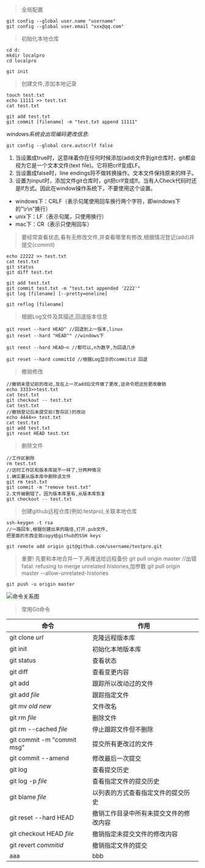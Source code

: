 > 全局配置 

    git config --global user.name "username"
    git config --global user.email "xxx@qq.com"

> 初始化本地仓库

    cd d:
    mkdir localpro
    cd localpro

    git init

> 创建文件,添加本地记录

    touch test.txt
    echo 11111 >> test.txt
    cat test.txt
    
    git add test.txt 
    git commit [filename] -m "test.txt append 11111"

*windows系统会出现编码更改信息:*

    git config --global core.autocrlf false

1. 当设置成true时，这意味着你在任何时候添加(add)文件到git仓库时，git都会视为它是一个文本文件(text file)。它将把crlf变成LF。
2. 当设置成false时，line endings将不做转换操作。文本文件保持原来的样子。
3. 设置为input时，添加文件git仓库时，git把crlf变成lf。当有人Check代码时还是lf方式。因此在window操作系统下，不要使用这个设置。

- windows下：CRLF（表示句尾使用回车换行两个字符，即windows下的"\r\n"换行）
- unix下：LF（表示句尾，只使用换行）
- mac下：CR（表示只使用回车）
  
> 要经常查看状态,看有无修改文件,并查看哪里有修改,根据情况登记(add)并提交(commit)

    echo 22222 >> test.txt
    cat test.txt
    git status
    git diff test.txt

    git add test.txt
    git commit test.txt -m "test.txt appended '2222'"
    git log [filename] [--pretty=oneline]

    git reflog [filename]

>根据Log文件及其描述,回退版本信息

    git reset --hard HEAD^ //回退到上一版本,linux
    git reset --hard "HEAD^" //windows下

    git reest --hard HEAD~n //都可以,n为数字,为回退几步

    git reset --hard commitId //根据Log显示的commitid 回退

> 撤销修改

    //撤销未登记前的改动,及在上一次add后文件做了更改,这命令把这些更改撤销
    echo 3333>>test.txt
    cat test.txt
    git checkout -- test.txt 
    cat test.txt
    //撤销登记后未提交前(暂存区)的改动
    echo 4444>> test.txt
    cat test.txt
    git add test.txt
    git reset HEAD test.txt

> 删除文件

    //工作区删除
    rm test.txt
    //这时工作区和版本库就不一样了,分两种情况
    1.确实要从版本库中删除该文件
    git rm test.txt
    git commit -m "remove test.txt"
    2.文件被删错了。因为版本库里有,从版本库恢复
    git checkout -- test.txt

> 创建github远程仓库(例如:testpro),关联本地仓库

    ssh-keygen -t rsa 
    //一路回车,根据创建出来的路径,打开.pub文件,
    把里面的东西全部copy给github的SSH keys

    git remote add origin git@github.com/username/testpro.git

> 重要! 先要和本地合并一下,再推送给远程备份
    git pull origin master 
    //出错 fatal: refusing to merge unrelated histories,加参数
    git pull origin master --allow-unrelated-histories

    git push -u origin master


![命令关系图](http://p1-tt.byteimg.com/large/pgc-image/bbe1814b918345b69282f3e587a61715?from=pc)

> 常用Git命令

| 命令                       | 作用                                   |
| -------------------------- | -------------------------------------- |
| git clone *url*            | 克隆远程版本库                         |
| git init                   | 初始化本地版本库                       |
| git status                 | 查看状态                               |
| git diff                   | 查看变更内容                           |
| git add                    | 跟踪所以改动过的文件                   |
| git add *file*             | 跟踪指定文件                           |
| git mv *old* *new*         | 文件改名                               |
| git rm *file*              | 删除文件                               |
| git rm --cached *file*     | 停止跟踪文件但不删除                   |
| git commit -m "commit msg" | 提交所有更改过的文件                   |
| git commit --amend         | 修改最后一次提交                       |
| git log                    | 查看提交历史                           |
| git log -p *file*          | 查看指定文件的提交历史                 |
| git blame *file*           | 以列表的方式查看指定文件的提交历史     |
| git reset --hard HEAD      | 撤销工作目录中所有未提交文件的修改内容 |
| git checkout HEAD *file*   | 撤销指定未提交文件的修改内容           |
| git revert *commitid*      | 撤销指定文件的提交                     |
| aaa                        | bbb                                    |